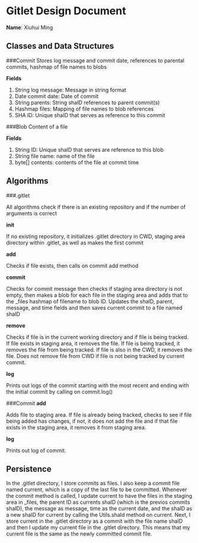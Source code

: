 # Gitlet Design Document

**Name**: Xiuhui Ming

## Classes and Data Structures


###Commit
Stores log message and commit date, references to parental commits,
hashmap of file names to blobs

**Fields**

1. String log message: Message in string format
2. Date commit date: Date of commit
3. String parents: String shaID references to parent commit(s)
4. Hashmap files: Mapping of file names to blob references
5. SHA ID: Unique shaID that serves as reference 
to this commit
   
###Blob
Content of a file

**Fields**

1. String ID: Unique shaID that serves are reference to this blob
2. String file name: name of the file
3. byte[] contents: contents of the file at commit time



## Algorithms
###.gitlet

All algorithms check if there is an existing repository and
if the number of arguments is correct

**init**

If no existing repository, it initializes .gitlet directory in CWD,
staging area directory within .gitlet, as well as makes the 
first commit

**add**

Checks if file exists, then calls on commit add method

**commit**

Checks for commit message then checks if staging area directory is 
not empty, then makes a blob for each file in the staging area and
adds that to the _files hashmap of filename to blob ID. Updates
the shaID, parent, message, and time fields and then saves current 
commit to a file named shaID

**remove**

Checks if file is in the current working directory and if file is 
being tracked. If file exists in staging area, it removes the file. 
If file is being tracked, it removes the file from being tracked. 
If file is also in the CWD, it removes the file. Does not remove file
from CWD if file is not being tracked by current commit. 

**log**

Prints out logs of the commit starting with the most recent and ending 
with the initial commit by calling on commit.log()

###Commit
**add**

Adds file to staging area. If file is already being tracked, checks
to see if file being added has changes, if not, it does not add the file
and if that file exists in the staging area, it removes it from staging
area.

**log**

Prints out log of commit.


## Persistence
In the .gitlet directory, I store commits as files. I also keep a 
commit file named current, which is a copy of the last file to be 
committed. Whenever the commit method is called, I update current
to have the files in the staging area in _files, the parent ID as currents shaID
(which is the previos commits shaID), the message as message, time as
the current date, and the shaID as a new shaID for current by calling the Utils.shaId method on current. Next, I store
current in the .gitlet directory as a commit with the file name shaID
and then I update my current file in the .gitlet directory. This means
that my current file is the same as the newly committed commit file.


